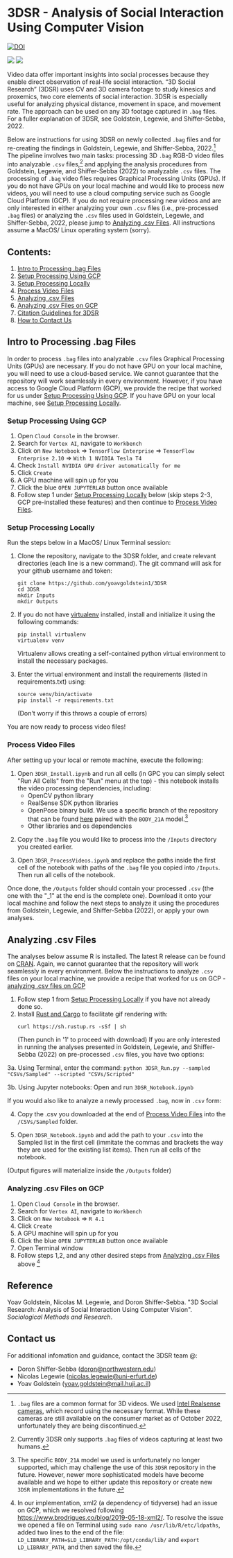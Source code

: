 # 3DSR - Analysis of Social Interaction Using Computer Vision #
[![DOI](https://zenodo.org/badge/558178521.svg)](https://zenodo.org/badge/latestdoi/558178521)

![](/Resources/3D_Social_Research_Figure3.gif)
![](/Resources/Skeleton.png)


Video data offer important insights into social processes because they enable direct observation of real-life social interaction. “3D Social Research” (3DSR) uses CV and 3D camera footage to study kinesics and proxemics, two core elements of social interaction. 3DSR is especially useful for analyzing physical distance, movement in space, and movement rate. The approach can be used on any 3D footage captured in `.bag` files. For a fuller explanation of 3DSR, see Goldstein, Legewie, and Shiffer-Sebba, 2022.

Below are instructions for using 3DSR on newly collected `.bag` files and for re-creating the findings in Goldstein, Legewie, and Shiffer-Sebba, 2022.[^1] The pipeline involves two main tasks: processing 3D `.bag` RGB-D video files into analyzable `.csv` files,[^2] and applying the analysis procedures from Goldstein, Legewie, and Shiffer-Sebba (2022) to analyzable `.csv` files. The processing of `.bag` video files requires Graphical Processing Units (GPUs). If you do not have GPUs on your local machine and would like to process new videos, you will need to use a cloud computing service such as Google Cloud Platform (GCP). If you do not require processing new videos and are only interested in either analyzing your own `.csv` files (i.e., pre-processed `.bag` files) or analyzing the `.csv` files used in Goldstein, Legewie, and Shiffer-Sebba, 2022, please jump to [Analyzing .csv Files](#analyzing-csv-files). All instructions assume a MacOS/ Linux operating system (sorry).

[^1]: `.bag` files are a common format for 3D videos. We used [Intel Realsense cameras](https://www.intel.com/content/www/us/en/architecture-and-technology/realsense-overview.html), which record using the necessary format. While these cameras are still available on the consumer market as of October 2022, unfortunately they are being discontinued.
[^2]: Currently 3DSR only supports `.bag` files of videos capturing at least two humans.

## Contents:
1. [Intro to Processing .bag Files](#intro-to-processing-bag-files)
2. [Setup Processing Using GCP](#setup-processing-using-gcp)
3. [Setup Processing Locally](#setup-processing-locally)
4. [Process Video Files](#process-video-files)
5. [Analyzing .csv Files](#analyzing-csv-files)
6. [Analyzing .csv Files on GCP](#analyzing-csv-files-on-gcp)
7. [Citation Guidelines for 3DSR](#reference)
8. [How to Contact Us](#contact-us)


## Intro to Processing .bag Files ##
In order to process `.bag` files into analyzable `.csv` files Graphical Processing Units (GPUs) are necessary. If you do not have GPU on your local machine, you will need to use a cloud-based service. We cannot guarantee that the repository will work seamlessly in every environment. However, if you have access to Google Cloud Platform (GCP), we provide the recipe that worked for us under [Setup Processing Using GCP](#setup-processing-using-gcp). If you have GPU on your local machine, see [Setup Processing Locally](#setup-processing-locally).

### Setup Processing Using GCP ###
1. Open `Cloud Console` in the browser.
2. Search for `Vertex AI`, navigate to `Workbench`
3. Click on `New Notebook` => `TensorFlow Enterprise` => `TensorFlow Enterprise 2.10` => `With 1 NVIDIA Tesla T4`
4. Check `Install NVIDIA GPU driver automatically for me`
5. Click `Create`
6. A GPU machine will spin up for you
7. Click the blue `OPEN JUPYTERLAB` button once available
8. Follow step 1 under [Setup Processing Locally](#setup-processing-locally) below (skip steps 2-3, GCP pre-installed these features) and then continue to [Process Video Files](#process-video-files).

### Setup Processing Locally ###
Run the steps below in a MacOS/ Linux Terminal session:

1. Clone the repository, navigate to the 3DSR folder, and create relevant directories (each line is a new command). The git command will ask for your github username and token:
    ```
    git clone https://github.com/yoavgoldstein1/3DSR
    cd 3DSR
    mkdir Inputs
    mkdir Outputs
    ```
2. If you do not have [virtualenv](https://virtualenv.pypa.io/en/latest/) installed, install and initialize it using the following commands:
    ```
    pip install virtualenv 
    virtualenv venv
    ```
    Virtualenv allows creating a self-contained python virtual environment to install the necessary packages.

3. Enter the virtual environment and install the requirements (listed in requirements.txt) using:
    ```
    source venv/bin/activate 
    pip install -r requirements.txt 
    ```
    (Don't worry if this throws a couple of errors)

You are now ready to process video files!

### Process Video Files ###
After setting up your local or remote machine, execute the following:
1. Open `3DSR_Install.ipynb` and run all cells (in GPC you can simply select "Run All Cells" from the "Run" menu at the top) - this notebook installs the video processing dependencies, including:
    - OpenCV python library
    - RealSense SDK python libraries
    - OpenPose binary build. We use a specific branch of the repository that can be found [here](https://github.com/soulslicer/STAF/tree/staf) paired with the `BODY_21A` model.[^3]
    - Other libraries and os dependencies

[^3]: The specific `BODY_21A` model we used is unfortunately no longer supported, which may challenge the use of this `3DSR` repository in the future. However, newer more sophisticated models have become available and we hope to either update this repository or create new `3DSR` implementations in the future.

2. Copy the `.bag` file you would like to process into the `/Inputs` directory you created earlier.

3. Open `3DSR_ProcessVideos.ipynb` and replace the paths inside the first cell of the notebook with paths of the `.bag` file you copied into `/Inputs`. Then run all cells of the notebook.

Once done, the `/Outputs` folder should contain your processed `.csv` (the one with the "_1" at the end is the complete one). Download it onto your local machine and follow the next steps to analyze it using the procedures from Goldstein, Legewie, and Shiffer-Sebba (2022), or apply your own analyses.


## Analyzing .csv Files ##

The analyses below assume R is installed. The latest R release can be found on [CRAN](https://cran.r-project.org/bin/macosx/). Again, we cannot guarantee that the repository will work seamlessly in every environment. Below the instructions to analyze `.csv` files on your local machine, we provide a recipe that worked for us on GCP - [analyzing .csv files on GCP](#analyzing-csv-files-on-gcp)

1. Follow step 1 from [Setup Processing Locally](#setup-processing-locally) if you have not already done so.
2. Install [Rust and Cargo](https://doc.rust-lang.org/cargo/getting-started/installation.html) to facilitate gif rendering with:
    ```
    curl https://sh.rustup.rs -sSf | sh
    ```
    (Then punch in '1' to proceed with download)
If you are only interested in running the analyses presented in Goldstein, Legewie, and Shiffer-Sebba (2022) on pre-processed `.csv` files, you have two options:

3a. Using Terminal, enter the command:
    ```
    python 3DSR_Run.py --sampled "CSVs/Sampled" --scripted "CSVs/Scripted"
    ```

3b. Using Jupyter notebooks:
    Open and run `3DSR_Notebook.ipynb`

If you would also like to analyze a newly processed `.bag`, now in `.csv` form:

4. Copy the .csv you downloaded at the end of [Process Video Files](#process-video-files) into the `/CSVs/Sampled` folder.

5. Open `3DSR_Notebook.ipynb` and add the path to your `.csv` into the Sampled list in the first cell (immitate the commas and brackets the way they are used for the existing list items). Then run all cells of the notebook.

(Output figures will materialize inside the ``/Outputs`` folder)

### Analyzing .csv Files on GCP ###
1. Open `Cloud Console` in the browser.
2. Search for `Vertex AI`, navigate to `Workbench`
3. Click on `New Notebook` => `R 4.1`
4. Click `Create`
6. A GPU machine will spin up for you
7. Click the blue `OPEN JUPYTERLAB` button once available
8. Open Terminal window
9. Follow steps 1,2, and any other desired steps from [Analyzing .csv Files](#analyzing-csv-files) above [^4]

[^4]: In our implementation, xml2 (a dependency of tidyverse) had an issue on GCP, which we resolved following https://www.brodrigues.co/blog/2019-05-18-xml2/. To resolve the issue we opened a file on Terminal using `sudo nano /usr/lib/R/etc/ldpaths`, added two lines to the end of the file: `LD_LIBRARY_PATH=$LD_LIBRARY_PATH:/opt/conda/lib/` and `export LD_LIBRARY_PATH`, and then saved the file.

## Reference ##

Yoav Goldstein, Nicolas M. Legewie, and Doron Shiffer-Sebba. "3D Social Research: Analysis of Social Interaction Using Computer Vision". *Sociological Methods and Research*.

## Contact us ##
For additional infomation and guidance, contact the 3DSR team @:
* Doron Shiffer-Sebba (doron@northwestern.edu)
* Nicolas Legewie (nicolas.legewie@uni-erfurt.de)
* Yoav Goldstein (yoav.goldstein@mail.huji.ac.il)
